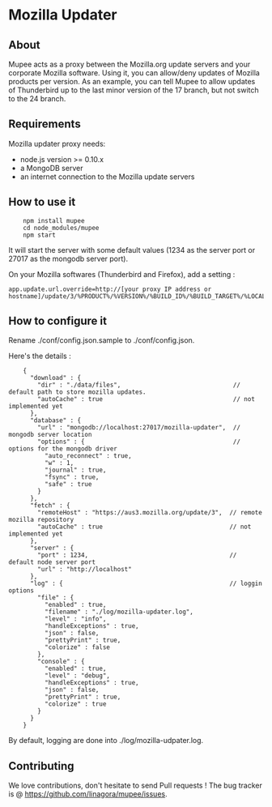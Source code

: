 Mozilla Updater
===============

About
-----

Mupee acts as a proxy between the Mozilla.org update servers and your corporate Mozilla software. Using it, you can
allow/deny updates of Mozilla products per version. As an example, you can tell Mupee to allow
updates of Thunderbird up to the last minor version of the 17 branch, but not switch to the 24 branch.

Requirements
------------

Mozilla updater proxy needs:

- node.js version >= 0.10.x
- a MongoDB server
- an internet connection to the Mozilla update servers

How to use it
-------------

        npm install mupee
        cd node_modules/mupee
        npm start

It will start the server with some default values (1234 as the server port or 27017 as the mongodb server port).

On your Mozilla softwares (Thunderbird and Firefox), add a setting :

    app.update.url.override=http://[your proxy IP address or hostname]/update/3/%PRODUCT%/%VERSION%/%BUILD_ID%/%BUILD_TARGET%/%LOCALE%/%CHANNEL%/%OS_VERSION%/%DISTRIBUTION%/%DISTRIBUTION_VERSION%/update.xml

How to configure it
-------------------

Rename ./conf/config.json.sample to ./conf/config.json.

Here's the details :

        {
          "download" : {
            "dir" : "./data/files",                               // default path to store mozilla updates.
            "autoCache" : true                                    // not implemented yet
          },
          "database" : {
            "url" : "mongodb://localhost:27017/mozilla-updater",  // mongodb server location
            "options" : {                                         // options for the mongodb driver
              "auto_reconnect" : true,
              "w" : 1,
              "journal" : true,
              "fsync" : true,
              "safe" : true
            }
          },
          "fetch" : {
            "remoteHost" : "https://aus3.mozilla.org/update/3",  // remote mozilla repository
            "autoCache" : true                                   // not implemented yet
          },
          "server" : {
            "port" : 1234,                                       // default node server port
            "url" : "http://localhost"
          },
          "log" : {                                              // loggin options
            "file" : {
              "enabled" : true,
              "filename" : "./log/mozilla-updater.log",
              "level" : "info",
              "handleExceptions" : true,
              "json" : false,
              "prettyPrint" : true,
              "colorize" : false
            },
            "console" : {
              "enabled" : true,
              "level" : "debug",
              "handleExceptions" : true,
              "json" : false,
              "prettyPrint" : true,
              "colorize" : true
            }
          }
        }

By default, logging are done into ./log/mozilla-udpater.log.

Contributing
------------

We love contributions, don't hesitate to send Pull requests !
The bug tracker is @ https://github.com/linagora/mupee/issues.

